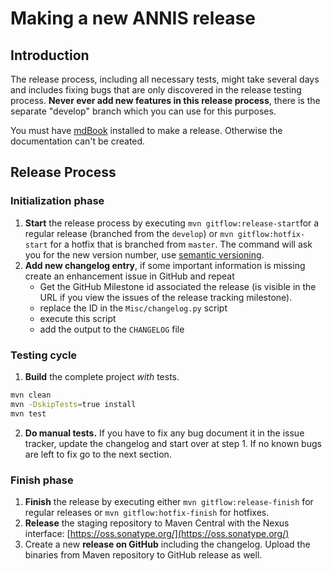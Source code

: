 # Making a new ANNIS release

## Introduction

The release process, including all necessary tests, might take several days and includes fixing bugs that are only discovered in the release testing process. 
**Never ever add new features in this release process**, there is the separate "develop" branch which you can use for this purposes.

You must have [mdBook](https://github.com/rust-lang-nursery/mdBook) installed to make a release.
Otherwise the documentation can't be created.

## Release Process 

### Initialization phase 

1. **Start** the release process by executing `mvn gitflow:release-start`for a regular release (branched from the `develop`) or `mvn gitflow:hotfix-start` for a hotfix that is branched from `master`. The command will ask you for the new version number, use [semantic versioning](https://semver.org/).
2. **Add new changelog entry**, if some important information is missing create an enhancement issue in GitHub and repeat
	- Get the GitHub Milestone id associated the release (is visible in the URL if you view the issues of the release tracking milestone).
	- replace the ID in the `Misc/changelog.py` script
	- execute this script
	- add the output to the `CHANGELOG` file

### Testing cycle

1. **Build** the complete project *with* tests.
~~~bash
mvn clean
mvn -DskipTests=true install
mvn test
~~~
2. **Do manual tests.** If you have to fix any bug document it in the issue tracker, update the changelog and start over at step 1.
If no known bugs are left to fix go to the next section. 

### Finish phase

1. **Finish** the release by executing either `mvn gitflow:release-finish` for regular releases or `mvn gitflow:hotfix-finish` for hotfixes.
2. **Release** the staging repository to Maven Central with the Nexus interface: [https://oss.sonatype.org/](https://oss.sonatype.org/)
3. Create a new **release on GitHub** including the changelog. Upload the binaries from Maven repository to GitHub release as well.





